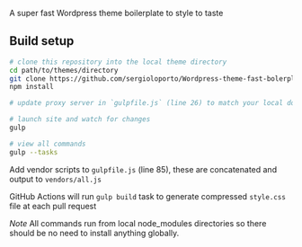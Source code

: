 A super fast Wordpress theme boilerplate to style to taste

## Build setup
``` bash
# clone this repository into the local theme directory
cd path/to/themes/directory
git clone https://github.com/sergioloporto/Wordpress-theme-fast-bolerplate
npm install

# update proxy server in `gulpfile.js` (line 26) to match your local domain

# launch site and watch for changes
gulp

# view all commands
gulp --tasks
```

Add vendor scripts to `gulpfile.js` (line 85), these are concatenated and output to `vendors/all.js`

GitHub Actions will run `gulp build` task to generate compressed `style.css` file at each pull request

*Note* All commands run from local node_modules directories so there should be no need to install anything globally.

